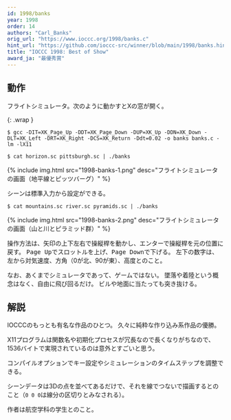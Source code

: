 ```yaml
---
id: 1998/banks
year: 1998
order: 14
authors: "Carl_Banks"
orig_url: "https://www.ioccc.org/1998/banks.c"
hint_url: "https://github.com/ioccc-src/winner/blob/main/1998/banks.hint"
title: "IOCCC 1998: Best of Show"
award_ja: "最優秀賞"
---
```


## 動作

フライトシミュレータ。次のように動かすとXの窓が開く。

{: .wrap }
```
$ gcc -DIT=XK_Page_Up -DDT=XK_Page_Down -DUP=XK_Up -DDN=XK_Down -DLT=XK_Left -DRT=XK_Right -DCS=XK_Return -Ddt=0.02 -o banks banks.c -lm -lX11

$ cat horizon.sc pittsburgh.sc | ./banks
```

{% include img.html src="1998-banks-1.png" desc="フライトシミュレータの画面（地平線とピッツバーグ）" %}

シーンは標準入力から設定ができる。

```
$ cat mountains.sc river.sc pyramids.sc | ./banks
```

{% include img.html src="1998-banks-2.png" desc="フライトシミュレータの画面（山と川とピラミッド群）" %}

操作方法は、矢印の上下左右で操縦桿を動かし、エンターで操縦桿を元の位置に戻す。
<kbd>Page Up</kbd>でスロットルを上げ、<kbd>Page Down</kbd>で下げる。
左下の数字は、左から対気速度、方角（0が北、90が東）、高度とのこと。

なお、あくまでシミュレータであって、ゲームではない。
墜落や着陸という概念はなく、自由に飛び回るだけ。
ビルや地面に当たっても突き抜ける。

## 解説

IOCCCのもっとも有名な作品のひとつ。
久々に純粋な作り込み系作品の優勝。

X11プログラムは関数名や初期化プロセスが冗長なので長くなりがちなので、1536バイトで実現されているのは意外とすごいと思う。

コンパイルオプションでキー設定やシミュレーションのタイムステップを調整できる。

シーンデータは3Dの点を並べてあるだけで、それを線でつないで描画するとのこと（`0 0 0`は線分の区切りとみなされる）。

作者は航空学科の学生とのこと。

